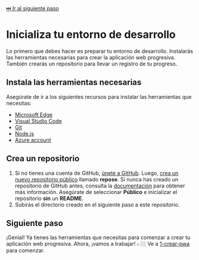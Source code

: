 [⏭️ Ir al siguiente paso](1-crear-pwa.md)

# Inicializa tu entorno de desarrollo

Lo primero que debes hacer es preparar tu entorno de desarrollo. Instalarás las herramientas necesarias para crear la aplicación web progresiva. También crearás un repositorio para llevar un registro de tu progreso.

## Instala las herramientas necesarias

Asegúrate de ir a los siguientes recursos para instalar las herramientas que necesitas:
- [Microsoft Edge](https://aka.ms/learn-pwa/workshop/edge)
- [Visual Studio Code](https://aka.ms/learn-pwa/workshop/vscode)
- [Git](https://git-scm.com/downloads)
- [Node.js](https://nodejs.org/en/)
- [Azure account](https://aka.ms/learn-pwa/workshop/azure.microsoft.com/free/students/)

## Crea un repositorio

1. Si no tienes una cuenta de GitHub, [únete a GitHub](https://aka.ms/learn-pwa/workshop/github.com/join). Luego, [crea un nuevo repositorio público](https://aka.ms/learn-pwa/workshop/github.com/new) llamado **repose**. Si nunca has creado un repositorio de GitHub antes, consulta la [documentación](https://aka.ms/learn-pwa/workshop/docs.github.com/get-started/quickstart/create-a-repo) para obtener más información. Asegúrate de seleccionar **Público** e inicializar el repositorio **sin** un **README**.
2. Subirás el directorio creado en el siguiente paso a este repositorio.

## Siguiente paso

¡Genial! Ya tienes las herramientas que necesitas para comenzar a crear tu aplicación web progresiva. Ahora, ¡vamos a trabajar! 👉🏼 Ve a [1-crear-pwa](1-crear-pwa.md) para comenzar.
